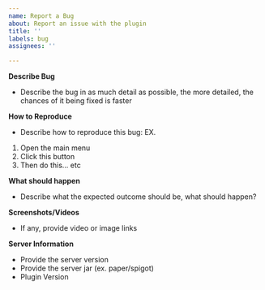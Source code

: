 ```yaml
---
name: Report a Bug
about: Report an issue with the plugin
title: ''
labels: bug
assignees: ''

---
```


**Describe Bug**
- Describe the bug in as much detail as possible, the more detailed, the chances of it being fixed is faster

**How to Reproduce**
- Describe how to reproduce this bug: EX.
1. Open the main menu
2. Click this button
3. Then do this... etc

**What should happen**
- Describe what the expected outcome should be, what should happen?

**Screenshots/Videos**
- If any, provide video or image links

**Server Information**
- Provide the server version
- Provide the server jar (ex. paper/spigot)
- Plugin Version
